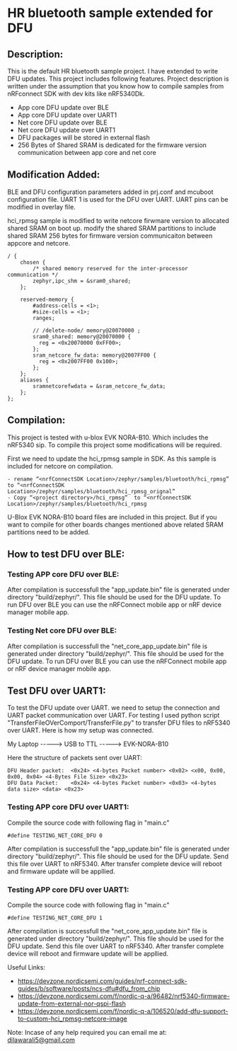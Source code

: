 # HR bluetooth sample extended for DFU

## Description:

This is the default HR bluetooth sample project. I have extended to write DFU updates. This project includes following features. Project description is written under the assumption that you know how to compile samples from nRFconnect SDK with dev kits like nRF5340Dk.

- App core DFU update over BLE
- App core DFU update over UART1
- Net core DFU update over BLE
- Net core DFU update over UART1
- DFU packages will be stored in external flash
- 256 Bytes of Shared SRAM is dedicated for the firmware version communication between app core and net core

## Modification Added:
BLE and DFU configuration parameters added in prj.conf and mcuboot configuration file. UART 1 is used for the DFU over UART. UART pins can be modified in overlay file.

hci_rpmsg sample is modified to write netcore firwmare version to allocated shared SRAM on boot up.
modify the shared SRAM partitions to include shared SRAM 256 bytes for firmware version communicaiton between appcore and netcore.

```
/ {
	chosen {
		/* shared memory reserved for the inter-processor communication */
		zephyr,ipc_shm = &sram0_shared;
	};

	reserved-memory {
		#address-cells = <1>;
		#size-cells = <1>;
		ranges;

		// /delete-node/ memory@20070000 ;
		sram0_shared: memory@20070000 {
		  reg = <0x20070000 0xFF00>;
		};
		sram_netcore_fw_data: memory@2007FF00 {
		  reg = <0x2007FF00 0x100>;
		};
	};
	aliases {
		sramnetcorefwdata = &sram_netcore_fw_data;
	};
};
```

## Compilation:
This project is tested with u-blox EVK NORA-B10. Which includes the nRF5340 sip. To compile this project some modifications will be required.

First we need to update the hci_rpmsg sample in SDK. As this sample is included for netcore on compilation.
```
- rename “<nrfConnectSDK Location>/zephyr/samples/bluetooth/hci_rpmsg” to “<nrfConnectSDK Location>/zephyr/samples/bluetooth/hci_rpmsg_orignal”
- Copy “<project directory>/hci_rpmsg”  to “<nrfConnectSDK Location>/zephyr/samples/bluetooth/hci_rpmsg
```
U-Blox EVK NORA-B10 board files are included in this project. But if you want to compile for other boards changes mentioned above related SRAM partitions need to be added.

## How to test DFU over BLE:

### Testing APP core DFU over BLE:
After compilation is successfull the "app_update.bin" file is generated under directory "build/zephyr/". This file should be used for the DFU update.
To run DFU over BLE you can use the nRFConnect mobile app or nRF device manager mobile app.

### Testing Net core DFU over BLE:
After compilation is successfull the "net_core_app_update.bin" file is generated under directory "build/zephyr/". This file should be used for the DFU update.
To run DFU over BLE you can use the nRFConnect mobile app or nRF device manager mobile app.


## Test DFU over UART1:
To test the DFU update over UART. we need to setup the connection and UART packet communication over UART. For testing I used python script "TransferFileOVerComport/TransferFile.py" to transfer DFU files to nRF5340 over UART. Here is how my setup was connected.

My Laptop -----> USB to TTL -----> EVK-NORA-B10

Here the structure of packets sent over UART:
```
DFU Header packet:  <0x24> <4-bytes Packet number> <0x02> <x00, 0x00, 0x00, 0x04> <4-Bytes File Size> <0x23>
DFU Data Packet:    <0x24> <4-bytes Packet number> <0x03> <4-bytes data size> <data> <0x23>
```
### Testing APP core DFU over UART1:
Compile the source code with following flag in "main.c"

```
#define TESTING_NET_CORE_DFU 0
```
After compilation is successfull the "app_update.bin" file is generated under directory "build/zephyr/". This file should be used for the DFU update. Send this file over UART to nRF5340. After transfer complete device will reboot and firmware update will be appllied.

### Testing APP core DFU over UART1:
Compile the source code with following flag in "main.c"

```
#define TESTING_NET_CORE_DFU 1
```
After compilation is successfull the "net_core_app_update.bin" file is generated under directory "build/zephyr/". This file should be used for the DFU update. Send this file over UART to nRF5340. After transfer complete device will reboot and firmware update will be appllied.


Useful Links:
- https://devzone.nordicsemi.com/guides/nrf-connect-sdk-guides/b/software/posts/ncs-dfu#dfu_from_chip
- https://devzone.nordicsemi.com/f/nordic-q-a/96482/nrf5340-firmware-update-from-external-nor-qspi-flash
- https://devzone.nordicsemi.com/f/nordic-q-a/106520/add-dfu-support-to-custom-hci_rpmsg-netcore-image


Note: Incase of any help required you can email me at: dilawarali5@gmail.com